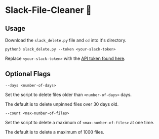 # Slack-File-Cleaner 🛁

## Usage
Download the `slack_delete.py` file and `cd` into it's directory.

```
python3 slack_delete.py --token <your-slack-token>
```
Replace `<your-slack-token>` with the [API token found here](https://api.slack.com/custom-integrations/legacy-tokens).

## Optional Flags
```
--days <number-of-days>
```
Set the script to delete files older than `<number-of-days>` days. 

The default is to delete unpinned files over 30 days old.

```
--count <max-number-of-files>
```
Set the script to delete a maximum of `<max-number-of-files>` at one time. 

The default is to delete a maximum of 1000 files.

